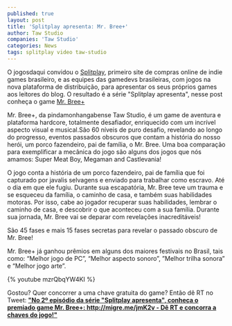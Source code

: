 ```yaml
---
published: true
layout: post
title: 'Splitplay apresenta: Mr. Bree+'
author: Taw Studio
companies: 'Taw Studio'
categories: News
tags: splitplay video taw-studio
--- 
```

O jogosdaqui convidou o [Splitplay](http://www.splitplay.com.br/pt), primeiro site de compras online de indie games brasileiro, e as equipes das gamedevs brasileiras, com jogos na nova plataforma de distribui&#231;&#227;o, para apresentar os seus pr&#243;prios games aos leitores do blog. 
O resultado &#233; a s&#233;rie &quot;Splitplay apresenta&quot;, nesse post conhe&#231;a o game [Mr. Bree+](http://www.splitplay.com/pt/games/mr-bree)
 
Mr. Bree+, da pindamonhangabense Taw Studio,  &#233; um game de aventura e plataforma hardcore, totalmente desafiador, enriquecido com um incr&#237;vel aspecto visual e musical.S&#227;o 60 n&#237;veis de puro desafio, revelando ao longo do progresso, eventos passados obscuros que contam a hist&#243;ria do nosso her&#243;i, um porco fazendeiro, pai de fam&#237;lia, o Mr. Bree.
Uma boa compara&#231;&#227;o para exemplificar a mec&#226;nica do jogo s&#227;o alguns dos jogos que n&#243;s amamos: Super Meat Boy, Megaman and Castlevania!
 
O jogo conta a hist&#243;ria de um porco fazendeiro, pai de fam&#237;lia que foi capturado por javalis selvagens e enviado para trabalhar como escravo. At&#233; o dia em que ele fugiu. Durante sua escapat&#243;ria, Mr. Bree teve um trauma e se esqueceu da fam&#237;lia, o caminho de casa, e tamb&#233;m suas habilidades motoras. Por isso, cabe ao jogador recuperar suas habilidades, lembrar o caminho de casa, e descobrir o que aconteceu com a sua fam&#237;lia. Durante sua jornada, Mr. Bree vai se deparar com revela&#231;&#245;es inacredit&#225;veis! 
 
S&#227;o 45 fases e mais 15 fases secretas para revelar o passado obscuro de Mr. Bree!
 
Mr. Bree+ j&#225; ganhou pr&#234;mios em alguns dos maiores festivais no Brasil, tais como: &#8220;Melhor jogo de PC&#8221;, &#8220;Melhor aspecto sonoro&#8221;, &#8221;Melhor trilha sonora&#8221; e &#8220;Melhor jogo arte&#8221;.
 
{% youtube mzrQbqYW4KI %}
 
Gostou? Quer concorrer a uma chave gratuita do game?
Ent&#227;o d&#234; RT no Tweet: **[&quot;No 2&#186; epis&#243;dio da s&#233;rie &quot;Splitplay apresenta&quot;, conhe&#231;a o premiado game Mr. Bree+: http://migre.me/jmK2v - D&#234; RT e concorra a chaves do jogo!&quot;](https://twitter.com/jogosdaqui)**